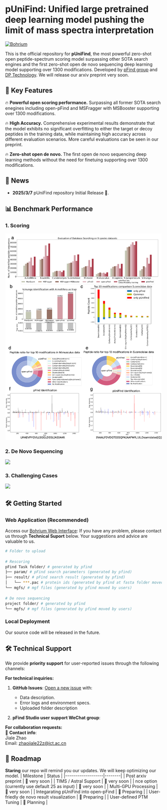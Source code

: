 <!-- # pUniFind
This is the official repository for pUniFind, the most powerful zero-shot open peptide-spectrum scoring model and the first zero-shot open de novo sequencing deep learning model supporting over 1300 modifications.

Scoring evaluation can be seen below:

Zero-shot de novo sequencing evaluation can be seen below:

Performace of our model on hard cases can be seen below:


For now you may try our model on bohrium app here. Our arxiv preprint(including more details and more very careful evaluation on accuracy) will be released soon. Our source code will be released upon the acceptance of our paper.

## TODO
1. Update bohrium app to support TIMS and Astral data. (very soon)
2. Update bohrium app to support multi-gpu process. (very soon)
3. Specially finetune on some new modification (if needed)

If you found some bugs or if you need some more function, please donot hesitate to pull an issue here.

Staring our repository will remind you our updates. -->



# pUniFind: Unified large pretrained deep learning model pushing the limit of mass spectra interpretation

<!-- [![arXiv](https://img.shields.io/badge/arXiv-2308.12345-B31B1B)](https://arxiv.org/abs/1234.56789)
[![License](https://img.shields.io/badge/License-Apache_2.0-blue.svg)](https://www.apache.org/licenses/LICENSE-2.0) -->
[![Bohrium](https://img.shields.io/badge/Try%20on-Bohrium%20App-00BFFF)](https://bohrium.example.com/punifind)
<!-- [![Open In Colab](https://colab.research.google.com/assets/colab-badge.svg)](https://colab.research.google.com/github/your-repo/pUniFind) -->

This is the official repository for **pUniFind**, the most powerful zero-shot open peptide-spectrum scoring model surpassing other SOTA search engines and the first zero-shot open de novo sequencing deep learning model supporting over 1300 modifications. Developed by [pFind group](https://pfind.net/) and [DP Technology](https://www.dp.tech/en). We will release our arxiv preprint very soon.

## 🚀 Key Features
🔥 **Powerful open scoring performance.** Surpassing all former SOTA search enegines including open-pFind and MSFragger with MSBooster supporting over 1300 modifications. 

🔥 **High Accuracy.** Comprehensive experimental results demonstrate that the model exhibits no significant overfitting to either the target or decoy peptides in the training data, while maintaining high accuracy across different evaluation scenarios. More careful evaluations can be seen in our preprint.


🔥 **Zero-shot open de novo.** The first open de novo sequencing deep learning methods without the need for finetuing supporting over 1300 modifications.

## &#x1F4E3; News
- **2025/3/7** pUniFind repository Initial Release 🚀.



## 📊 Benchmark Performance

### 1. Scoring
![](2.drawio.png)

### 2. De Novo Sequencing
![](5.drawio.png)

### 3. Challenging Cases
![](6.drawio.png)



## 🛠️ Getting Started

### Web Application (Recommended)
Access our [Bohrium Web Interface](https://bohrium.example.com/punifind):
If you have any problem, please contact us through **Technical Suport** below. Your suggestions and advice are valuable to us.
```bash
# Folder to upload

# Rescoring
pFind Task folder/ # generated by pfind
├── param/ # pFind search parameters (generated by pfind)
├── result/ # pFind search result (generated by pfind)
│   └── ***.pac # protein ids (generated by pfind at fasta folder moved by users)
└── mgfs/ # mgf files (generated by pfind moved by users)

# De novo sequencing
project folder/ # generated by pfind
└── mgfs/ # mgf files (generated by pfind moved by users)   

```

### Local Deployment
Our source code will be released in the future.
<!-- ```bash
# Requirements: Python 3.8+, CUDA 11.7+
git clone https://github.com/your-repo/pUniFind.git
cd pUniFind
pip install -r requirements.txt

# Inference Example
python predict.py \
  --input ./data/spectra.mzML \
  --output ./results.csv \
  --modification_config ./configs/open_mods.yaml \
  --device cuda:0
``` -->

## 🛠️ Technical Support  
We provide **priority support** for user-reported issues through the following channels:  

**For technical inquiries:**  
1. **GitHub Issues**: [Open a new issue](https://github.com/pFindStudio/pUniFind/issues) with:  
   - Data description.  
   - Error logs and environment specs.
   - Uploaded folder description  

1. **pFind Studio user support WeChat group**: 

**For collaboration requests:**  
📧 **Contact info**:  
Jiale Zhao  
Email: [zhaojiale22z@ict.ac.cn](mailto:zhaojiale22z@ict.ac.cn)  

## 📅 Roadmap
**Staring** our repo will remind you our updates. We will keep optimizing our model.
| Milestone         | Status |
|-------------------|--------|
| Post arxiv preprint |  🚄 very soon |
| TIMS / Astral Support | 🚄 very soon |
| nce option (currently use default 25 as input) | 🚄 very soon |
| Multi-GPU Processing | 🚄 very soon |
| Integarating pUniFind into open-pFind | 🚧 Preparing |
| User-friedly de novo result visualization | 🚧 Preparing |
| User-defined PTM Tuning | 📝 Planning |
